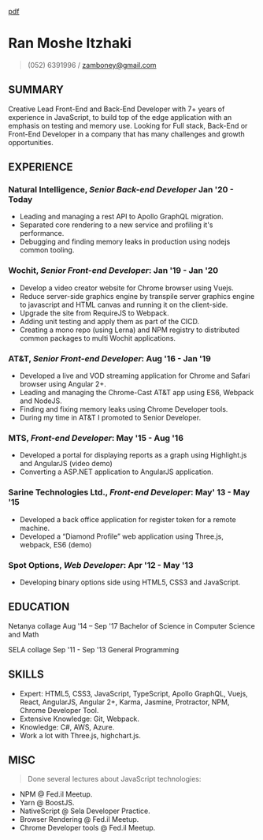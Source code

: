 [pdf](https://zamboney.github.io/CV/Ran%20Itzhaki%20CV.pdf)

# Ran Moshe Itzhaki

> (052) 6391996 / zamboney@gmail.com

## SUMMARY

Creative Lead Front-End and Back-End Developer with 7+ years of experience in JavaScript, to build top of the edge application with an emphasis on testing and memory use. Looking for Full stack, Back-End or Front-End Developer in a company that has many challenges and growth opportunities.

## EXPERIENCE

### **Natural Intelligence**, *Senior Back-end Developer* Jan '20 - Today

* Leading and managing a rest API to Apollo GraphQL migration.
* Separated core rendering to a new service and profiling it's performance.
* Debugging and finding memory leaks in production using nodejs common tooling.

### **Wochit**, *Senior Front-end Developer*: Jan '19 - Jan '20

* Develop a video creator website for Chrome browser using Vuejs.
* Reduce server-side graphics engine by transpile server graphics engine to javascript and HTML canvas and running it on the client-side.
* Upgrade the site from RequireJS to Webpack.
* Adding unit testing and apply them as part of the CICD.
* Creating a mono repo (using Lerna) and NPM registry to distributed common packages to multi Wochit applications.

### **AT&T**, *Senior Front-end Developer*: Aug '16 - Jan '19

* Developed a live and VOD streaming application for Chrome and Safari browser using Angular 2+.
* Leading and managing the Chrome-Cast AT&T app using ES6, Webpack and NodeJS.
* Finding and fixing memory leaks using Chrome Developer tools.
* During my time in AT&T I promoted to Senior Developer.

### **MTS**, *Front-end Developer*: May '15 - Aug '16

* Developed a portal for displaying reports as a graph using Highlight.js and AngularJS (video demo)
* Converting a ASP.NET application to AngularJS application.

### **Sarine Technologies Ltd.**, *Front-end Developer*: May' 13 - May '15

* Developed a back office application for register token for a remote machine.
* Developed a “Diamond Profile”  web application using Three.js, webpack, ES6 (demo)

### **Spot Options**, *Web Developer*: Apr '12 - May '13

* Developing binary options side using HTML5, CSS3 and JavaScript.

## EDUCATION

Netanya collage Aug '14 – Sep '17
Bachelor of Science in Computer Science and Math

SELA collage Sep '11 - Sep '13
General Programming

## SKILLS

* Expert: HTML5, CSS3, JavaScript, TypeScript, Apollo GraphQL, Vuejs, React, AngularJS, Angular 2+, Karma, Jasmine, Protractor, NPM, Chrome Developer Tool.
* Extensive Knowledge: Git, Webpack.
* Knowledge: C#, AWS, Azure.
* Work a lot with Three.js, highchart.js.

## MISC

> Done several lectures about JavaScript technologies:

* NPM @ Fed.il Meetup.
* Yarn @ BoostJS.
* NativeScript @ Sela Developer Practice.
* Browser Rendering @ Fed.il Meetup.
* Chrome Developer tools @ Fed.il Meetup.
